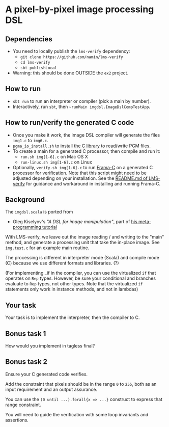 # A pixel-by-pixel image processing DSL

## Dependencies

- You need to locally publish the `lms-verify` dependency:
  - `git clone https://github.com/namin/lms-verify`
  - `cd lms-verify`
  - `sbt publishLocal`
- Warning: this should be done OUTSIDE the `ex2` project.

## How to run

- `sbt run` to run an interpreter or compiler (pick a main by number).
- Interactively, run `sbt`, then `~runMain imgdsl.ImageDslCompTestApp`.

## How to run/verify the generated C code

- Once you make it work, the image DSL compiler will generate the files `img1.c` to `img6.c`.
- `pgma_io_install.sh` to install [the C library](https://people.sc.fsu.edu/~jburkardt/c_src/pgma_io/pgma_io.html) to read/write PGM files.
- To create a main for a generated C processor, then compile and run it:
  - `run.sh img[1-6].c` on Mac OS X
  - `run-linux.sh img[1-6].c` on Linux
- Optionally, `verify.sh img[1-6].c` to run [Frama-C](http://frama-c.com/) on a generated C processor for verification. Note that this script might need to be adjusted depending on your installation. See the [README.md of LMS-verify](https://github.com/namin/lms-verify) for guidance and workaround in installing and running Frama-C.

## Background

The `imgdsl.scala` is ported from
- Oleg Kiselyov's _"A DSL for image manipulation"_,
  part of [his meta-programming tutorial](http://okmij.org/ftp/meta-programming/tutorial/)

With LMS-verify, we leave out the image reading / and writing to the
"main" method, and generate a processing unit that take the in-place
image. See `img.test.c` for an example main routine.

The processing is different in interpreter mode (Scala) and compile
mode (C) because we use different formats and libraries. (?)

(For implementing _if in the compiler, you can use the virtualized
`if` that operates on `Rep` types. However, be sure your conditional
and branches evaluate to `Rep` types, not other types. Note that the virtualized `if` statements only work in instance methods, and not in lambdas)

## Your task

Your task is to implement the interpreter, then the compiler to C.

## Bonus task 1

How would you implement in tagless final?

## Bonus task 2

Ensure your C generated code verifies.

Add the constraint that pixels should be in the range `0` to `255`,
both as an input requirement and an output assurance.

You can use the `(0 until ...).forall{x => ...}` construct to express
that range constraint.

You will need to guide the verification with some loop invariants and
assertions.
